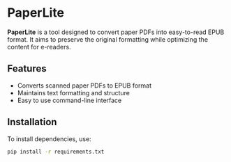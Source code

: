# PaperLite
**PaperLite** is a tool designed to convert paper PDFs into easy-to-read EPUB format. It aims to preserve the original formatting while optimizing the content for e-readers.

## Features

- Converts scanned paper PDFs to EPUB format
- Maintains text formatting and structure
- Easy to use command-line interface

## Installation

To install dependencies, use:

```bash
pip install -r requirements.txt
